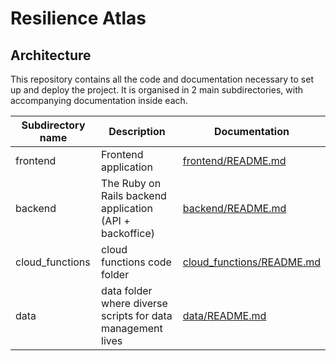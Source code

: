 # Resilience Atlas

## Architecture

This repository contains all the code and documentation necessary to set up and deploy the project. It is organised in 2 main subdirectories, with accompanying documentation inside each.

| Subdirectory name | Description                                                 | Documentation                                                                                            |
|-------------------|-------------------------------------------------------------|----------------------------------------------------------------------------------------------------------|
| frontend          | Frontend application                                        | [frontend/README.md](frontend/README.md)                |
| backend           | The Ruby on Rails backend application (API + backoffice)    | [backend/README.md](backend/README.md)                  |
| cloud_functions   | cloud functions code folder                                 | [cloud_functions/README.md](cloud_functions/README.md)  |
| data              | data folder where diverse scripts for data management lives | [data/README.md](data/README.md)  |
